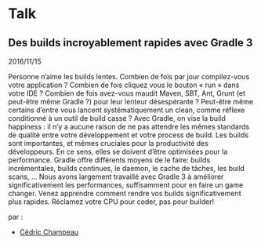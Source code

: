 # Talk

## Des builds incroyablement rapides avec Gradle 3

2016/11/15

Personne n’aime les builds lentes. Combien de fois par jour compilez-vous votre application ? Combien de fois cliquez vous le bouton « run » dans votre IDE ? 
Combien de fois avez-vous maudit Maven, SBT, Ant, Grunt (et peut-être même Gradle ?) pour leur lenteur désespérante ? 
Peut-être même certains d’entre vous lancent systématiquement un clean, comme réflexe conditionné à un outil de build cassé ? Avec Gradle, on vise la build happiness : il n’y a aucune raison de ne pas attendre les mêmes standards de qualité entre votre développement et votre process de build. Les builds sont importantes, et mêmes cruciales pour la productivité des développeurs. En ce sens, elles se doivent d’être optimisées pour la performance. Gradle offre différents moyens de le faire: builds incrémentales, builds continues, le daemon, le cache de tâches, les build scans, … Nous avons largement travaillé avec Gradle 3 à améliorer significativement les performances, suffisamment pour en faire un game changer. Venez apprendre comment rendre vos builds significativement plus rapides. Réclamez votre CPU pour coder, pas pour builder! 


par :

* [Cédric Champeau](/speakers/champeau-cedric.html)

